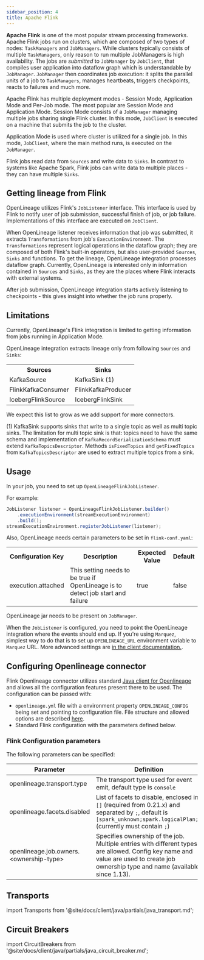 ```yaml
---
sidebar_position: 4
title: Apache Flink
---
```



**Apache Flink** is one of the most popular stream processing frameworks. Apache Flink jobs run on clusters, 
which are composed of two types of nodes: `TaskManagers` and `JobManagers`. While clusters typically consists of 
multiple `TaskManagers`, only reason to run multiple JobManagers is high availability. The jobs are _submitted_
to `JobManager` by `JobClient`, that compiles user application into dataflow graph which is understandable by `JobManager`. 
`JobManager` then coordinates job execution: it splits the parallel units of a job
to `TaskManagers`, manages heartbeats, triggers checkpoints, reacts to failures and much more.

Apache Flink has multiple deployment modes - Session Mode, Application Mode and Per-Job mode. The most popular
are Session Mode and Application Mode. Session Mode consists of a `JobManager` managing multiple jobs sharing single
Flink cluster. In this mode, `JobClient` is executed on a machine that submits the job to the cluster.

Application Mode is used where cluster is utilized for a single job. In this mode, `JobClient`, where the main method runs,
is executed on the `JobManager`.

Flink jobs read data from `Sources` and write data to `Sinks`. In contrast to systems like Apache Spark, Flink jobs can write 
data to multiple places - they can have multiple `Sinks`.

## Getting lineage from Flink

OpenLineage utilizes Flink's `JobListener` interface. This interface is used by Flink to notify user of job submission,
successful finish of job, or job failure. Implementations of this interface are executed on `JobClient`. 

When OpenLineage listener receives information that job was submitted, it extracts `Transformations` from job's 
`ExecutionEnvironment`. The `Transformations` represent logical operations in the dataflow graph; they are composed
of both Flink's built-in operators, but also user-provided `Sources`, `Sinks` and functions. To get the lineage,
OpenLineage integration processes dataflow graph. Currently, OpenLineage is interested only in information contained 
in `Sources` and `Sinks`, as they are the places where Flink interacts with external systems. 

After job submission, OpenLineage integration starts actively listening to checkpoints - this gives insight into 
whether the job runs properly.

## Limitations

Currently, OpenLineage's Flink integration is limited to getting information from jobs running in Application Mode.

OpenLineage integration extracts lineage only from following `Sources` and `Sinks`:

<table>
  <tbody>
    <tr>
      <th>Sources</th>
      <th>Sinks</th>
    </tr>
    <tr>
      <td>KafkaSource</td>
      <td>KafkaSink (1)</td>
    </tr>
    <tr>
      <td>FlinkKafkaConsumer</td>
      <td>FlinkKafkaProducer</td>
    </tr>
    <tr>
      <td>IcebergFlinkSource</td>
      <td>IcebergFlinkSink</td>
    </tr>
  </tbody>
</table>

We expect this list to grow as we add support for more connectors.

(1) KafkaSink supports sinks that write to a single topic as well as multi topic sinks. The 
limitation for multi topic sink is that: topics need to have the same schema and implementation
of `KafkaRecordSerializationSchema` must extend `KafkaTopicsDescriptor`. 
Methods `isFixedTopics` and `getFixedTopics` from `KafkaTopicsDescriptor` are used to extract multiple topics 
from a sink. 

## Usage

In your job, you need to set up `OpenLineageFlinkJobListener`.

For example:
```java
JobListener listener = OpenLineageFlinkJobListener.builder()
    .executionEnvironment(streamExecutionEnvironment)
    .build();
streamExecutionEnvironment.registerJobListener(listener);
```

Also, OpenLineage needs certain parameters to be set in `flink-conf.yaml`:

<table>
  <tbody>
<tr>
  <th>Configuration Key</th>
  <th>Description</th>
  <th>Expected Value</th>
  <th>Default</th>
</tr>
<tr>
  <td>execution.attached</td>
  <td>This setting needs to be true if OpenLineage is to detect job start and failure</td>
  <td>true</td>
  <td>false</td>
</tr>
  </tbody>
</table>

OpenLineage jar needs to be present on `JobManager`.

When the `JobListener` is configured, you need to point the OpenLineage integration where the events should end up. 
If you're using `Marquez`, simplest way to do that is to set up `OPENLINEAGE_URL` environment
variable to `Marquez` URL. More advanced settings are [in the client documentation.](../client/java/java.md).

## Configuring Openlineage connector

Flink Openlineage connector utilizes standard [Java client for Openlineage](https://github.com/OpenLineage/OpenLineage/tree/main/client/java)
and allows all the configuration features present there to be used. The configuration can be passed with:
 * `openlineage.yml` file with a environment property `OPENLINEAGE_CONFIG` being set and pointing to configuration file. File structure and allowed options are described [here](https://github.com/OpenLineage/OpenLineage/tree/main/client/java#configuration).
 * Standard Flink configuration with the parameters defined below.

### Flink Configuration parameters

The following parameters can be specified:

| Parameter                                 | Definition                                                                                                                                                                          | Example                                 |
|-------------------------------------------|-------------------------------------------------------------------------------------------------------------------------------------------------------------------------------------|-----------------------------------------|
| openlineage.transport.type                | The transport type used for event emit, default type is `console`                                                                                                                   | http                                    |
| openlineage.facets.disabled               | List of facets to disable, enclosed in `[]` (required from 0.21.x) and separated by `;`, default is `[spark_unknown;spark.logicalPlan;]` (currently must contain `;`)               | \[some_facet1;some_facet1\]             |
| openlineage.job.owners.\<ownership-type\> | Specifies ownership of the job. Multiple entries with different types are allowed. Config key name and value are used to create job ownership type and name (available since 1.13). | openlineage.job.owners.team="Some Team" |

## Transports

import Transports from '@site/docs/client/java/partials/java_transport.md';

<Transports/>

## Circuit Breakers

import CircuitBreakers from '@site/docs/client/java/partials/java_circuit_breaker.md';

<CircuitBreakers/>

